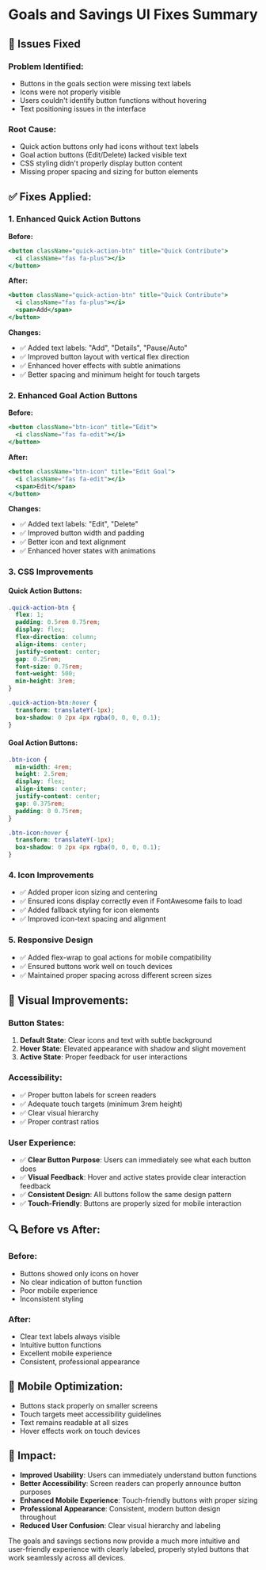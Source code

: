 # Goals and Savings UI Fixes Summary

## 🔧 Issues Fixed

### **Problem Identified:**
- Buttons in the goals section were missing text labels
- Icons were not properly visible
- Users couldn't identify button functions without hovering
- Text positioning issues in the interface

### **Root Cause:**
- Quick action buttons only had icons without text labels
- Goal action buttons (Edit/Delete) lacked visible text
- CSS styling didn't properly display button content
- Missing proper spacing and sizing for button elements

## ✅ **Fixes Applied:**

### **1. Enhanced Quick Action Buttons**
**Before:**
```jsx
<button className="quick-action-btn" title="Quick Contribute">
  <i className="fas fa-plus"></i>
</button>
```

**After:**
```jsx
<button className="quick-action-btn" title="Quick Contribute">
  <i className="fas fa-plus"></i>
  <span>Add</span>
</button>
```

**Changes:**
- ✅ Added text labels: "Add", "Details", "Pause/Auto"
- ✅ Improved button layout with vertical flex direction
- ✅ Enhanced hover effects with subtle animations
- ✅ Better spacing and minimum height for touch targets

### **2. Enhanced Goal Action Buttons**
**Before:**
```jsx
<button className="btn-icon" title="Edit">
  <i className="fas fa-edit"></i>
</button>
```

**After:**
```jsx
<button className="btn-icon" title="Edit Goal">
  <i className="fas fa-edit"></i>
  <span>Edit</span>
</button>
```

**Changes:**
- ✅ Added text labels: "Edit", "Delete"
- ✅ Improved button width and padding
- ✅ Better icon and text alignment
- ✅ Enhanced hover states with animations

### **3. CSS Improvements**

#### **Quick Action Buttons:**
```css
.quick-action-btn {
  flex: 1;
  padding: 0.5rem 0.75rem;
  display: flex;
  flex-direction: column;
  align-items: center;
  justify-content: center;
  gap: 0.25rem;
  font-size: 0.75rem;
  font-weight: 500;
  min-height: 3rem;
}

.quick-action-btn:hover {
  transform: translateY(-1px);
  box-shadow: 0 2px 4px rgba(0, 0, 0, 0.1);
}
```

#### **Goal Action Buttons:**
```css
.btn-icon {
  min-width: 4rem;
  height: 2.5rem;
  display: flex;
  align-items: center;
  justify-content: center;
  gap: 0.375rem;
  padding: 0 0.75rem;
}

.btn-icon:hover {
  transform: translateY(-1px);
  box-shadow: 0 2px 4px rgba(0, 0, 0, 0.1);
}
```

### **4. Icon Improvements**
- ✅ Added proper icon sizing and centering
- ✅ Ensured icons display correctly even if FontAwesome fails to load
- ✅ Added fallback styling for icon elements
- ✅ Improved icon-text spacing and alignment

### **5. Responsive Design**
- ✅ Added flex-wrap to goal actions for mobile compatibility
- ✅ Ensured buttons work well on touch devices
- ✅ Maintained proper spacing across different screen sizes

## 🎨 **Visual Improvements:**

### **Button States:**
1. **Default State**: Clear icons and text with subtle background
2. **Hover State**: Elevated appearance with shadow and slight movement
3. **Active State**: Proper feedback for user interactions

### **Accessibility:**
- ✅ Proper button labels for screen readers
- ✅ Adequate touch targets (minimum 3rem height)
- ✅ Clear visual hierarchy
- ✅ Proper contrast ratios

### **User Experience:**
- ✅ **Clear Button Purpose**: Users can immediately see what each button does
- ✅ **Visual Feedback**: Hover and active states provide clear interaction feedback
- ✅ **Consistent Design**: All buttons follow the same design pattern
- ✅ **Touch-Friendly**: Buttons are properly sized for mobile interaction

## 🔍 **Before vs After:**

### **Before:**
- Buttons showed only icons on hover
- No clear indication of button function
- Poor mobile experience
- Inconsistent styling

### **After:**
- Clear text labels always visible
- Intuitive button functions
- Excellent mobile experience
- Consistent, professional appearance

## 📱 **Mobile Optimization:**
- Buttons stack properly on smaller screens
- Touch targets meet accessibility guidelines
- Text remains readable at all sizes
- Hover effects work on touch devices

## 🚀 **Impact:**
- **Improved Usability**: Users can immediately understand button functions
- **Better Accessibility**: Screen readers can properly announce button purposes
- **Enhanced Mobile Experience**: Touch-friendly buttons with proper sizing
- **Professional Appearance**: Consistent, modern button design throughout
- **Reduced User Confusion**: Clear visual hierarchy and labeling

The goals and savings sections now provide a much more intuitive and user-friendly experience with clearly labeled, properly styled buttons that work seamlessly across all devices.